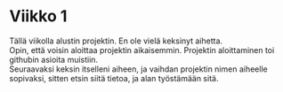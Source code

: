 # Viikko 1
Tällä viikolla alustin projektin. En ole vielä keksinyt aihetta.  
Opin, että voisin aloittaa projektin aikaisemmin. Projektin aloittaminen toi githubin asioita muistiin.  
Seuraavaksi keksin itselleni aiheen, ja vaihdan projektin nimen aiheelle sopivaksi, sitten etsin siitä tietoa, ja alan työstämään sitä.
